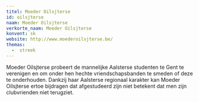```yaml
---
titel: Moeder Oilsjterse
id: oilsjterse
naam: Moeder Oilsjterse
verkorte_naam: Moeder Oilsjterse
konvent: sk
website: http://www.moederoilsjterse.be/
themas:
  -  streek
---
```

Moeder Oilsjterse probeert de mannelijke Aalsterse studenten te Gent te verenigen en om onder hen hechte vriendschapsbanden te smeden of deze te onderhouden. Dankzij haar Aalsterse regionaal karakter kan Moeder Oilsjterse ertoe bijdragen dat afgestudeerd zijn niet betekent dat men zijn clubvrienden niet terugziet.
